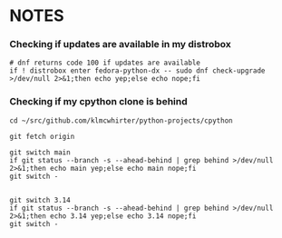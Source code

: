 # NOTES

### Checking if updates are available in my distrobox
```
# dnf returns code 100 if updates are available
if ! distrobox enter fedora-python-dx -- sudo dnf check-upgrade >/dev/null 2>&1;then echo yep;else echo nope;fi
```

### Checking if my cpython clone is behind
```
cd ~/src/github.com/klmcwhirter/python-projects/cpython

git fetch origin

git switch main
if git status --branch -s --ahead-behind | grep behind >/dev/null 2>&1;then echo main yep;else echo main nope;fi
git switch -


git switch 3.14
if git status --branch -s --ahead-behind | grep behind >/dev/null 2>&1;then echo 3.14 yep;else echo 3.14 nope;fi
git switch -

```
